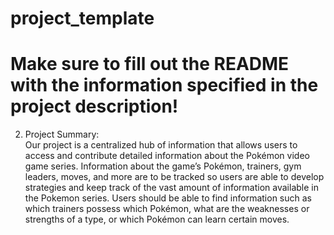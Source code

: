 # project_template
# Make sure to fill out the README with the information specified in the project description!

2. Project Summary:					
Our project is a centralized hub of information that allows users to access and contribute 
detailed information about the Pokémon video game series. Information about the game’s 
Pokémon, trainers, gym leaders, moves, and more are to be tracked so users are able to 
develop strategies and keep track of the vast amount of information available in the Pokemon series.
Users should be able to find information such as which trainers possess which Pokémon, what are 
the weaknesses or strengths of a type, or which Pokémon can learn certain moves.
